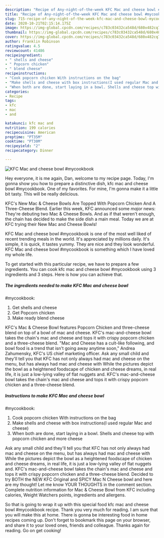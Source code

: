 ```yaml
---
description: "Recipe of Any-night-of-the-week KFC Mac and cheese bowl #mycookbook"
title: "Recipe of Any-night-of-the-week KFC Mac and cheese bowl #mycookbook"
slug: 715-recipe-of-any-night-of-the-week-kfc-mac-and-cheese-bowl-mycookbook
date: 2020-10-21T02:15:14.175Z
image: https://img-global.cpcdn.com/recipes/c783c03432ca548d/680x482cq70/kfc-mac-and-cheese-bowl-mycookbook-recipe-main-photo.jpg
thumbnail: https://img-global.cpcdn.com/recipes/c783c03432ca548d/680x482cq70/kfc-mac-and-cheese-bowl-mycookbook-recipe-main-photo.jpg
cover: https://img-global.cpcdn.com/recipes/c783c03432ca548d/680x482cq70/kfc-mac-and-cheese-bowl-mycookbook-recipe-main-photo.jpg
author: Franklin Robinson
ratingvalue: 4.5
reviewcount: 41486
recipeingredient:
- " shells and cheese"
- " Popcorn chicken"
- " blend cheese"
recipeinstructions:
- "Cook popcorn chicken With instructions on the bag"
- "Make shells and cheese with box instructions(I used regular Mac and cheese)"
- "When both are done, start laying in a bowl. Shells and cheese top with popcorn chicken and more cheese"
categories:
- Recipe
tags:
- kfc
- mac
- and

katakunci: kfc mac and 
nutrition: 199 calories
recipecuisine: American
preptime: "PT35M"
cooktime: "PT30M"
recipeyield: "2"
recipecategory: Dinner

---
```



![KFC Mac and cheese bowl
#mycookbook](https://img-global.cpcdn.com/recipes/c783c03432ca548d/680x482cq70/kfc-mac-and-cheese-bowl-mycookbook-recipe-main-photo.jpg)

Hey everyone, it is me again, Dan, welcome to my recipe page. Today, I'm gonna show you how to prepare a distinctive dish, kfc mac and cheese bowl
#mycookbook. One of my favorites. For mine, I'm gonna make it a little bit tasty. This will be really delicious.

KFC&#39;s New Mac &amp; Cheese Bowls Are Topped With Popcorn Chicken And A Three-Cheese Blend. Earlier this week, KFC announced some *major* news: They&#39;re debuting two Mac &amp; Cheese Bowls. And as if that weren&#39;t enough, the chain has decided to make the side dish a main meal. Today we are at KFC trying their New Mac and Cheese Bowls!

KFC Mac and cheese bowl
#mycookbook is one of the most well liked of recent trending meals in the world. It's appreciated by millions daily. It's simple, it is quick, it tastes yummy. They are nice and they look wonderful. KFC Mac and cheese bowl
#mycookbook is something which I have loved my whole life.


To get started with this particular recipe, we have to prepare a few ingredients. You can cook kfc mac and cheese bowl
#mycookbook using 3 ingredients and 3 steps. Here is how you can achieve that.

<!--inarticleads1-->

##### The ingredients needed to make KFC Mac and cheese bowl
#mycookbook:

1. Get  shells and cheese
1. Get  Popcorn chicken
1. Make ready  blend cheese


KFC&#39;s Mac &amp; Cheese Bowl features Popcorn Chicken and three-cheese blend on top of a bowl of mac and cheese. KFC&#39;s mac-and-cheese bowl takes the chain&#39;s mac and cheese and tops it with crispy popcorn chicken and a three-cheese blend. &#34;Mac and Cheese has a cult-like following, and bowl food is a trend that isn&#39;t going away anytime soon,&#34; Andrea Zahumensky, KFC&#39;s US chief marketing officer. Ask any small child and they&#39;ll tell you that KFC has not only always had mac and cheese on the menu, but has always had mac and cheese with While the pictures depict the bowl as a heightened foodscape of chicken and cheese dreams, in real life, it is just a low-lying valley of flat nuggets and. KFC&#39;s mac-and-cheese bowl takes the chain&#39;s mac and cheese and tops it with crispy popcorn chicken and a three-cheese blend. 

<!--inarticleads2-->

##### Instructions to make KFC Mac and cheese bowl
#mycookbook:

1. Cook popcorn chicken With instructions on the bag
1. Make shells and cheese with box instructions(I used regular Mac and cheese)
1. When both are done, start laying in a bowl. Shells and cheese top with popcorn chicken and more cheese


Ask any small child and they&#39;ll tell you that KFC has not only always had mac and cheese on the menu, but has always had mac and cheese with While the pictures depict the bowl as a heightened foodscape of chicken and cheese dreams, in real life, it is just a low-lying valley of flat nuggets and. KFC&#39;s mac-and-cheese bowl takes the chain&#39;s mac and cheese and tops it with crispy popcorn chicken and a three-cheese blend. Decided to try BOTH the NEW KFC Original and SPICY Mac N Cheese bowl and here are my thought! Let me know YOUR THOUGHTS in the comment section. Complete nutrition information for Mac &amp; Cheese Bowl from KFC including calories, Weight Watchers points, ingredients and allergens. 

So that is going to wrap it up with this special food kfc mac and cheese bowl
#mycookbook recipe. Thank you very much for reading. I am sure that you will make this at home. There is gonna be interesting food in home recipes coming up. Don't forget to bookmark this page on your browser, and share it to your loved ones, friends and colleague. Thanks again for reading. Go on get cooking!
